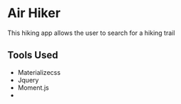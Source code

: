 # Air Hiker

This hiking app allows the user to search for a hiking trail 

## Tools Used

* Materializecss
* Jquery
* Moment.js
* 